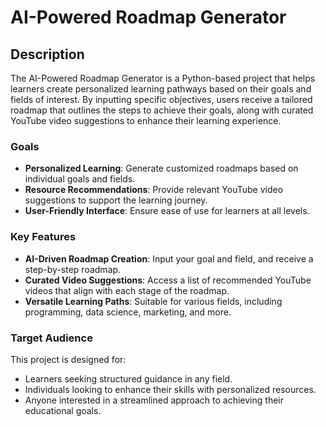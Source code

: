 # AI-Powered Roadmap Generator

## Description

The AI-Powered Roadmap Generator is a Python-based project that helps learners create personalized learning pathways based on their goals and fields of interest. By inputting specific objectives, users receive a tailored roadmap that outlines the steps to achieve their goals, along with curated YouTube video suggestions to enhance their learning experience.

### Goals

- **Personalized Learning**: Generate customized roadmaps based on individual goals and fields.
- **Resource Recommendations**: Provide relevant YouTube video suggestions to support the learning journey.
- **User-Friendly Interface**: Ensure ease of use for learners at all levels.

### Key Features

- **AI-Driven Roadmap Creation**: Input your goal and field, and receive a step-by-step roadmap.
- **Curated Video Suggestions**: Access a list of recommended YouTube videos that align with each stage of the roadmap.
- **Versatile Learning Paths**: Suitable for various fields, including programming, data science, marketing, and more.

### Target Audience

This project is designed for:

- Learners seeking structured guidance in any field.
- Individuals looking to enhance their skills with personalized resources.
- Anyone interested in a streamlined approach to achieving their educational goals.

